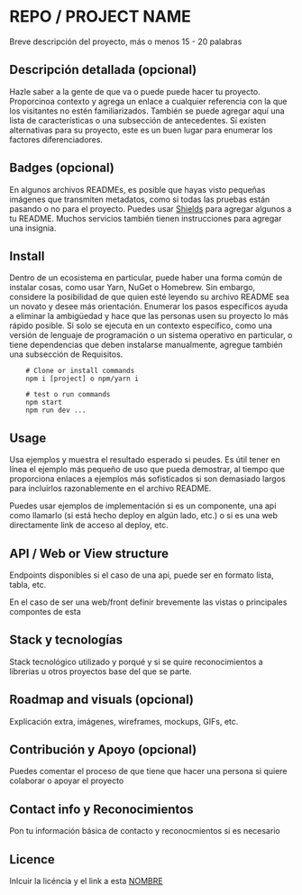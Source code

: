 # REPO / PROJECT NAME

Breve descripción del proyecto, más o menos 15 - 20 palabras

## Descripción detallada (opcional)

Hazle saber a la gente de que va o puede puede hacer tu proyecto. Proporcinoa contexto y agrega un enlace a cualquier referencia con la que los visitantes no estén familiarizados. También se puede agregar aquí una lista de características o una subsección de antecedentes. Si existen alternativas para su proyecto, este es un buen lugar para enumerar los factores diferenciadores.

## Badges (opcional)

En algunos archivos READMEs, es posible que hayas visto pequeñas imágenes que transmiten metadatos, como si todas las pruebas están pasando o no para el proyecto. Puedes usar [Shields](http://shields.io/) para agregar algunos a tu README. Muchos servicios también tienen instrucciones para agregar una insignia. 

## Install

Dentro de un ecosistema en particular, puede haber una forma común de instalar cosas, como usar Yarn, NuGet o Homebrew. Sin embargo, considere la posibilidad de que quien esté leyendo su archivo README sea un novato y desee más orientación. Enumerar los pasos específicos ayuda a eliminar la ambigüedad y hace que las personas usen su proyecto lo más rápido posible. Si solo se ejecuta en un contexto específico, como una versión de lenguaje de programación o un sistema operativo en particular, o tiene dependencias que deben instalarse manualmente, agregue también una subsección de Requisitos.


```shell
    # Clone or install commands
    npm i [project] o npm/yarn i 
```

```shell
    # test o run commands
    npm start
    npm run dev ...
```

## Usage

Usa ejemplos y muestra el resultado esperado si peudes. Es útil tener en línea el ejemplo más pequeño de uso que pueda demostrar, al tiempo que proporciona enlaces a ejemplos más sofisticados si son demasiado largos para incluirlos razonablemente en el archivo README.

 Puedes usar ejemplos de implementación si es un componente, una api como llamarlo (si está hecho deploy en algún lado, etc.) o si es una web directamente link de acceso al deploy, etc.

## API / Web or View structure

Endpoints disponibles si el caso de una api, puede ser en formato lista, tabla, etc.

En el caso de ser una web/front definir brevemente las vistas o principales compontes de esta


## Stack y tecnologías 

Stack tecnológico utilizado y porqué y si se quire reconocimientos a librerias u otros proyectos base del que se parte.

## Roadmap and visuals (opcional)

Explicación extra, imágenes, wireframes, mockups, GIFs, etc.

## Contribución y Apoyo (opcional)

Puedes comentar el proceso de que tiene que hacer una persona si quiere colaborar o apoyar el proyecto

## Contact info y Reconocimientos

Pon tu información básica de contacto y reconocmientos si es necesario
## Licence 

Inlcuir la licéncia y el link a esta
[NOMBRE](url)


